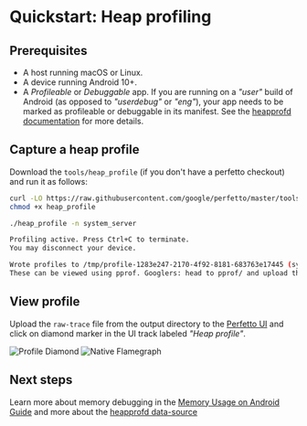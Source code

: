 # Quickstart: Heap profiling

## Prerequisites

* A host running macOS or Linux.
* A device running Android 10+.
* A _Profileable_ or _Debuggable_ app. If you are running on a _"user"_ build of
  Android (as opposed to _"userdebug"_ or _"eng"_), your app needs to be marked
  as profileable or debuggable in its manifest.
  See the [heapprofd documentation][hdocs] for more details.

[hdocs]: /docs/data-sources/native-heap-profiler.md#heapprofd-targets

## Capture a heap profile

Download the `tools/heap_profile` (if you don't have a perfetto checkout) and
run it as follows:

```bash
curl -LO https://raw.githubusercontent.com/google/perfetto/master/tools/heap_profile
chmod +x heap_profile

./heap_profile -n system_server

Profiling active. Press Ctrl+C to terminate.
You may disconnect your device.

Wrote profiles to /tmp/profile-1283e247-2170-4f92-8181-683763e17445 (symlink /tmp/heap_profile-latest)
These can be viewed using pprof. Googlers: head to pprof/ and upload them.
```

## View profile

Upload the `raw-trace` file from the output directory to the [Perfetto UI](
https://ui.perfetto.dev) and click on diamond marker in the UI track labeled
_"Heap profile"_.

![Profile Diamond](/docs/images/profile-diamond.png)
![Native Flamegraph](/docs/images/syssrv-apk-assets-two.png)

## Next steps

Learn more about memory debugging in the [Memory Usage on Android Guide](
/docs/case-studies/memory.md) and more about the [heapprofd data-source](
/docs/data-sources/native-heap-profiler.md)
